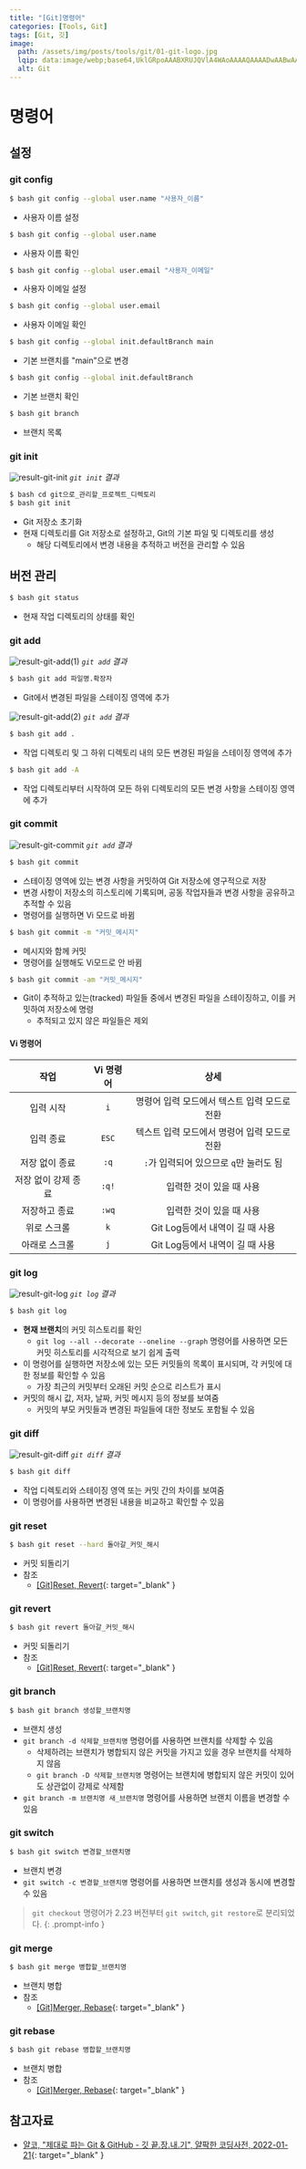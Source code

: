 ```yaml
---
title: "[Git]명령어"
categories: [Tools, Git]
tags: [Git, 깃]
image:
  path: /assets/img/posts/tools/git/01-git-logo.jpg
  lqip: data:image/webp;base64,UklGRpoAAABXRUJQVlA4WAoAAAAQAAAADwAABwAAQUxQSDIAAAARL0AmbZurmr57yyIiqE8oiG0bejIYEQTgqiDA9vqnsUSI6H+oAERp2HZ65qP/VIAWAFZQOCBCAAAA8AEAnQEqEAAIAAVAfCWkAALp8sF8rgRgAP7o9FDvMCkMde9PK7euH5M1m6VWoDXf2FkP3BqV0ZYbO6NA/VFIAAAA
  alt: Git
---
```


<script src="https://cdnjs.cloudflare.com/ajax/libs/highlight.js/11.7.0/languages/bash.min.js"></script>

# 명령어

## 설정

### git config

```bash
$ bash git config --global user.name "사용자_이름"
```

- 사용자 이름 설정

```bash
$ bash git config --global user.name
```

- 사용자 이름 확인

```bash
$ bash git config --global user.email "사용자_이메일"
```

- 사용자 이메일 설정

```bash
$ bash git config --global user.email
```

- 사용자 이메일 확인

```bash
$ bash git config --global init.defaultBranch main
```

- 기본 브랜치를 "main"으로 변경

```bash
$ bash git config --global init.defaultBranch
```

- 기본 브랜치 확인

```bash
$ bash git branch
```

- 브랜치 목록

### git init 

![result-git-init](/assets/img/posts/tools/git/commands/result-git-init.jpg)
*`git init` 결과*

```bash
$ bash cd git으로_관리할_프로젝트_디렉토리
$ bash git init
```

- Git 저장소 초기화
- 현재 디렉토리를 Git 저장소로 설정하고, Git의 기본 파일 및 디렉토리를 생성
	+ 해당 디렉토리에서 변경 내용을 추적하고 버전을 관리할 수 있음

## 버전 관리

```bash
$ bash git status
```

- 현재 작업 디렉토리의 상태를 확인

### git add

![result-git-add(1)](/assets/img/posts/tools/git/commands/result-git-add(1).jpg)
*`git add` 결과*

```bash
$ bash git add 파일명.확장자
```

- Git에서 변경된 파일을 스테이징 영역에 추가

![result-git-add(2)](/assets/img/posts/tools/git/commands/result-git-add(2).jpg)
*`git add` 결과*

```bash
$ bash git add .
```

- 작업 디렉토리 및 그 하위 디렉토리 내의 모든 변경된 파일을 스테이징 영역에 추가
  
```bash
$ bash git add -A
```

- 작업 디렉토리부터 시작하여 모든 하위 디렉토리의 모든 변경 사항을 스테이징 영역에 추가

### git commit

![result-git-commit](/assets/img/posts/tools/git/commands/result-git-commit.jpg)
*`git add` 결과*

```bash
$ bash git commit
```

- 스테이징 영역에 있는 변경 사항을 커밋하여 Git 저장소에 영구적으로 저장
- 변경 사항이 저장소의 히스토리에 기록되며, 공동 작업자들과 변경 사항을 공유하고 추적할 수 있음
- 명령어를 실행하면 Vi 모드로 바뀜

```bash
$ bash git commit -m "커밋_메시지"
```

- 메시지와 함께 커밋
- 명령어를 실행해도 Vi모드로 안 바뀜

```bash
$ bash git commit -am "커밋_메시지"
```

- Git이 추적하고 있는(tracked) 파일들 중에서 변경된 파일을 스테이징하고, 이를 커밋하여 저장소에 명령
	+ 추적되고 있지 않은 파일들은 제외

#### Vi 명령어

|         작업       | Vi 명령어 |                    상세                    |
|:------------------:|:--------:|:------------------------------------------:|
|      입력 시작      |   `i`    | 명령어 입력 모드에서 텍스트 입력 모드로 전환 |
|      입력 종료	  |  `ESC`   | 텍스트 입력 모드에서 명령어 입력 모드로 전환 |
|    저장 없이 종료   |   `:q`	 |   `:`가 입력되어 있으므로 `q`만 눌러도 됨    |
| 저장 없이 강제 종료 |  `:q!`	 |           입력한 것이 있을 때 사용           |
|    저장하고 종료    |  `:wq`	 |           입력한 것이 있을 때 사용           |
|     위로 스크롤     |   `k`    |       Git Log등에서 내역이 길 때 사용        |
|    아래로 스크롤    |	  `j`    |       Git Log등에서 내역이 길 때 사용        |

### git log

![result-git-log](/assets/img/posts/tools/git/commands/result-git-log.jpg)
*`git log` 결과*

```bash
$ bash git log
```

- **현재 브랜치**의 커밋 히스토리를 확인
    + `git log --all --decorate --oneline --graph` 명령어를 사용하면 모든 커밋 히스토리를 시각적으로 보기 쉽게 출력
- 이 명령어를 실행하면 저장소에 있는 모든 커밋들의 목록이 표시되며, 각 커밋에 대한 정보를 확인할 수 있음
	+ 가장 최근의 커밋부터 오래된 커밋 순으로 리스트가 표시
- 커밋의 해시 값, 저자, 날짜, 커밋 메시지 등의 정보를 보여줌
	+ 커밋의 부모 커밋들과 변경된 파일들에 대한 정보도 포함될 수 있음

### git diff

![result-git-diff](/assets/img/posts/tools/git/commands/result-git-diff.jpg)
*`git diff` 결과*

```bash
$ bash git diff
```

- 작업 디렉토리와 스테이징 영역 또는 커밋 간의 차이를 보여줌
- 이 명령어를 사용하면 변경된 내용을 비교하고 확인할 수 있음

### git reset

```bash
$ bash git reset --hard 돌아갈_커밋_해시
```

- 커밋 되돌리기
- 참조
  + [[Git]Reset, Revert](https://drj9812.github.io/posts/reset-and-revert/){: target="_blank" }

### git revert

```bash
$ bash git revert 돌아갈_커밋_해시
```

- 커밋 되돌리기
- 참조
  + [[Git]Reset, Revert](https://drj9812.github.io/posts/reset-and-revert/){: target="_blank" }

### git branch

```bash
$ bash git branch 생성할_브랜치명
```

- 브랜치 생성
- `git branch -d 삭제할_브랜치명` 명령어를 사용하면 브랜치를 삭제할 수 있음
    + 삭제하려는 브랜치가 병합되지 않은 커밋을 가지고 있을 경우 브랜치를 삭제하지 않음
    + `git branch -D 삭제할_브랜치명` 명령어는 브랜치에 병합되지 않은 커밋이 있어도 상관없이 강제로 삭제함
- `git branch -m 브랜치명 새_브랜치명` 명령어를 사용하면 브랜치 이름을 변경할 수 있음

### git switch

```bash
$ bash git switch 변경할_브랜치명
```

- 브랜치 변경
- `git switch -c 변경할_브랜치명` 명령어를 사용하면 브랜치를 생성과 동시에 변경할 수 있음

 > `git checkout` 명령어가 2.23 버전부터 `git switch`, `git restore`로 분리되었다.
{: .prompt-info }

### git merge

```bash
$ bash git merge 병합할_브랜치명
```

- 브랜치 병합
- 참조
    + [[Git]Merger, Rebase](https://drj9812.github.io/posts/merge-and-rebase/){: target="_blank" }

### git rebase

```bash
$ bash git rebase 병합할_브랜치명
```

- 브랜치 병합
- 참조
    + [[Git]Merger, Rebase](https://drj9812.github.io/posts/merge-and-rebase/){: target="_blank" }

## 참고자료

- [얄코, "제대로 파는 Git & GitHub - 깃 끝.장.내.기", 얄팍한 코딩사전, 2022-01-21](https://www.youtube.com/watch?v=1I3hMwQU6GU){: target="_blank" }